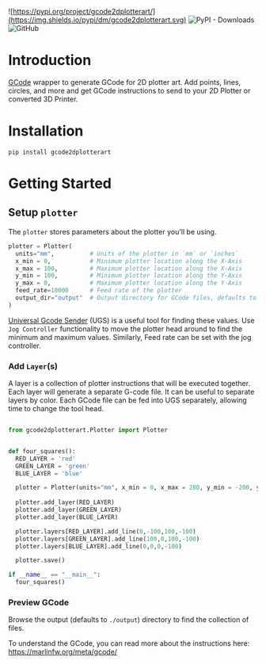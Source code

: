 ![https://pypi.org/project/gcode2dplotterart/](https://img.shields.io/pypi/dm/gcode2dplotterart.svg)
![PyPI - Downloads](https://img.shields.io/pypi/dw/gcode2dplotterart)
![GitHub](https://img.shields.io/github/license/TravisBumgarner/gcode2dplotterart?logo=github)

# Introduction

[GCode](https://marlinfw.org/meta/gcode/) wrapper to generate GCode for 2D plotter art. Add points, lines, circles, and more and get GCode instructions to send to your 2D Plotter or converted 3D Printer.

# Installation

`pip install gcode2dplotterart`



# Getting Started
## Setup `plotter`

The `plotter` stores parameters about the plotter you'll be using.

``` python
plotter = Plotter( 
  units="mm",          # Units of the plotter in `mm` or `inches`
  x_min = 0,           # Minimum plotter location along the X-Axis
  x_max = 100,         # Maximum plotter location along the X-Axis
  y_min = 100,         # Minimum plotter location along the Y-Axis
  y_max = 0,           # Maximum plotter location along the Y-Axis
  feed_rate=10000      # Feed rate of the plotter
  output_dir="output"  # Output directory for GCode files, defaults to `output`
)
```

[Universal Gcode Sender](https://winder.github.io/ugs_website/) (UGS) is a useful tool for finding these values. Use `Jog Controller` functionality to move the plotter head around to find the minimum and maximum values. Similarly, Feed rate can be set with the jog controller. 

### Add `Layer`(s)

A layer is a collection of plotter instructions that will be executed together. Each layer will generate a separate G-code file. It can be useful to separate layers by color. Each GCode file can be fed into UGS separately, allowing time to change the tool head.

```python

from gcode2dplotterart.Plotter import Plotter


def four_squares():
  RED_LAYER = 'red'
  GREEN_LAYER = 'green'
  BLUE_LAYER = 'blue'

  plotter = Plotter(units="mm", x_min = 0, x_max = 280, y_min = -200, y_max = 0, feed_rate=10000)
  
  plotter.add_layer(RED_LAYER)
  plotter.add_layer(GREEN_LAYER)
  plotter.add_layer(BLUE_LAYER)

  plotter.layers[RED_LAYER].add_line(0,-100,100,-100)
  plotter.layers[GREEN_LAYER].add_line(100,0,100,-100)
  plotter.layers[BLUE_LAYER].add_line(0,0,0,-100)

  plotter.save()

if __name__ == "__main__":
  four_squares()
```

### Preview GCode

Browse the output (defaults to `./output`) directory to find the collection of files.

To understand the GCode, you can read more about the instructions here:
https://marlinfw.org/meta/gcode/